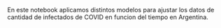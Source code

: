 En este notebook aplicamos distintos modelos para ajustar los datos de cantidad de infectados de COVID en funcion del tiempo en Argentina.
